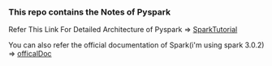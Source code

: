 ### This repo contains the Notes of Pyspark

Refer This Link For Detailed Architecture of Pyspark => [SparkTutorial](https://data-flair.training/blogs/spark-tutorial/)


You can also refer the official documentation of Spark(i'm using spark 3.0.2) => [officalDoc](https://spark.apache.org/docs/3.0.2/ml-guide.html)   

